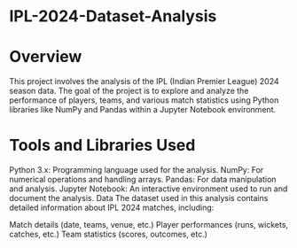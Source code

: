 # IPL-2024-Dataset-Analysis


# Overview
This project involves the analysis of the IPL (Indian Premier League) 2024 season data. The goal of the project is to explore and analyze the performance of players, teams, and various match statistics using Python libraries like NumPy and Pandas within a Jupyter Notebook environment.

# Tools and Libraries Used
Python 3.x: Programming language used for the analysis.
NumPy: For numerical operations and handling arrays.
Pandas: For data manipulation and analysis.
Jupyter Notebook: An interactive environment used to run and document the analysis.
Data
The dataset used in this analysis contains detailed information about IPL 2024 matches, including:

Match details (date, teams, venue, etc.)
Player performances (runs, wickets, catches, etc.)
Team statistics (scores, outcomes, etc.)
